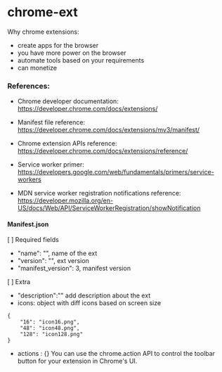 # chrome-ext

Why chrome extensions:

- create apps for the browser
- you have more power on the browser
- automate tools based on your requirements
- can monetize

### References:

- Chrome developer documentation: https://developer.chrome.com/docs/extensions/

- Manifest file reference: https://developer.chrome.com/docs/extensions/mv3/manifest/

- Chrome extension APIs reference: https://developer.chrome.com/docs/extensions/reference/

- Service worker primer: https://developers.google.com/web/fundamentals/primers/service-workers

- MDN service worker registration notifications reference: https://developer.mozilla.org/en-US/docs/Web/API/ServiceWorkerRegistration/showNotification

#### Manifest.json

[ ] Required fields

- "name": "", name of the ext
- "version": "", ext version
- "manifest_version": 3, manifest version

[ ] Extra

- "description":"" add description about the ext
- icons: object with diff icons based on screen size

```
{
    "16": "icon16.png",
    "48": "icon48.png",
    "128": "icon128.png"
}
```

- actions : {} You can use the chrome.action API to control the toolbar button for your extension in Chrome's UI.
